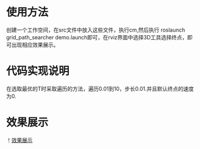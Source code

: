 # 使用方法
创建一个工作空间，在src文件中放入这些文件，执行cm,然后执行 roslaunch grid_path_searcher demo.launch即可，在rviz界面中选择3D工具选择终点，即可出现相应效果展示。

# 代码实现说明
在选取最优的T时采取遍历的方法，遍历0.01到10，步长0.01.并且默认终点的速度为0.

# 效果展示

！[效果展示](a.gif)

